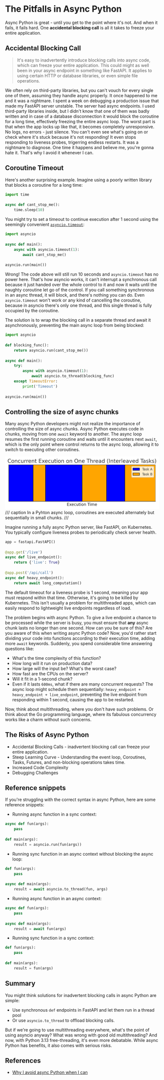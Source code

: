 # The Pitfalls in Async Python
Async Python is great - until you get to the point where it's not. And when it fails, it fails hard.
One **accidental blocking call** is all it takes to freeze your entire application.

## Accidental Blocking Call
> It's easy to inadvertently introduce blocking calls into async code, which can freeze your entire application. This could might as well been in your async endpoint in something like FastAPI. It applies to using certain HTTP or database libraries, or even simple file operations.

We often rely on third-party libraries, but you can't vouch for every single one of them, assuming they handle async properly.
It once happened to me and it was a nightmare. I spent a week on debugging a production issue that made my FastAPI server unstable.
The server had async endpoints. I used third-party libraries inside, but I didn't know that one of them was badly written and in case of a database disconnection it would block the coroutine for a long time, effectively freezing the entire async loop.
The worst part is that when the app locks up like that, it becomes completely unresponsive. No logs, no errors - just silence. You can't even see what's going on or check where it's stuck because it's not responding! It even stops responding to liveness probes, trigerring endless restarts. It was a nightmare to diagnose. One time it happens and believe me, you're gonna hate it. That's why I avoid it whenever I can.

## Coroutine Timeout
Here's another surprising example.
Imagine using a poorly written library that blocks a coroutine for a long time:
```python
import time

async def cant_stop_me():
    time.sleep(10)
```

You might try to set a timeout to continue execution after 1 second using the seemingly convenient
[`asyncio.timeout`](https://docs.python.org/3/library/asyncio-task.html#asyncio.timeout):
```python
import asyncio

async def main():
    async with asyncio.timeout(1):
        await cant_stop_me()

asyncio.run(main())
```

Wrong!
The code above will still run 10 seconds and `asyncio.timeout` has no power here.
That's how asyncio works, it can't interrupt a synchronous call because it just handed over the whole control to it
and now it waits until the naughty coroutine let go of the control.
If you call something synchronous in an async thread, it will block, and there's nothing you can do.
Even `asyncio.timeout` won't work or any kind of cancelling the coroutine,
because in asyncio there's only one thread, and this single thread is fully occupied by the coroutine.

The solution is to wrap the blocking call in a separate thread and await it asynchronously,
preventing the main async loop from being blocked:
```python
import asyncio

def blocking_func():
    return asyncio.run(cant_stop_me())

async def main():
    try:
        async with asyncio.timeout(1):
            await asyncio.to_thread(blocking_func)
    except TimeoutError:
        print('Timeout')

asyncio.run(main())
```

## Controlling the size of async chunks
Many async Python developers might not realize the importance of controlling the size of async chunks.
Async Python executes code in chunks, moving from one `await` keyword to another.
The async loop resumes the first running coroutine and waits until it encounters next `await`,
which is the only point where control returns to the async loop, allowing it to switch to executing other coroutines.

![](../assets/journal/concurrent-async-execution.png)
/// caption
In a Pyhton async loop, coroutines are executed alternately but sequentially in small chunks.
///

Imagine running a fully async Python server, like FastAPI, on Kubernetes.
You typically configure liveness probes to periodically check server health.

```python
app = fastapi.FastAPI()

@app.get('/live')
async def live_endpoint():
    return {'live': True}

@app.post('/api/call')
async def heavy_endpoint():
    return await long_computation()
```

The default timeout for a liveness probe is 1 second,
meaning your app must respond within that time. Otherwise, it's going to be killed by Kubernetes.
This isn't usually a problem for multithreaded apps, which can easily respond to lightweight live endpoints regardless of load.

The problem begins with async Python.
To give a live endpoint a chance to be processed while the server is busy,
you must ensure that **any** async chunk lasts no longer than one second.
How can you be sure of this? Are you aware of this when writing async Python code?
Now, you'd rather start dividing your code into functions according to their execution time, adding more `await` keywords.
Suddenly, you spend considerable time answering questions like:
- What's the time complexity of this function?
- How long will it run on production data?
- How large will the input be? What's the worst case?
- How fast are the CPUs on the server?
- Will it fit in a 1-second chunk?
- Even if it lasts `600ms`, what if there are many concurrent requests? The async loop might schedule them sequentially: `heavy_endpoint + heavy_endpoint + live_endpoint`, preventing the live endpoint from responding within 1 second, causing the app to be restarted.

Now, think about multithreading, where you don't have such problems.
Or think about the Go programming language, where its fabulous concurrency works like a charm without such concerns.

## The Risks of Async Python
- Accidental Blocking Calls - inadvertent blocking call can freeze your entire application.
- Steep Learning Curve - Understanding the event loop, Coroutines, Tasks, Futures, and non-blocking operations takes time.
- Increased Code Complexity
- Debugging Challenges

## Reference snippets
If you're struggling with the correct syntax in async Python, here are some reference snippets:

- Running async function in a sync context:
```python
async def fun(args):
    pass

def main(args):
    result = asyncio.run(fun(args))
```

- Running sync function in an async context without blocking the async loop:
```python
def fun(args):
    pass

async def main(args):
    result = await asyncio.to_thread(fun, args)
```

- Running async function in an async context:
```python
async def fun(args):
    pass

async def main(args):
    result = await fun(args)
```

- Running sync function in a sync context:
```python
def fun(args):
    pass

def main(args):
    result = fun(args)
```

## Summary
You might think solutions for inadvertent blocking calls in async Python are simple:
- Use synchronous `def` endpoints in FastAPI and let them run in a thread pool
- Or use `asyncio.to_thread` to offload blocking calls.

But if we're going to use multithreading everywhere,
what's the point of using asyncio anyway?
What was wrong with good old multithreading?
And now, with Python 3.13 free-threading, it's even more debatable.
While async Python has benefits, it also comes with serious risks.

## References
- [Why I avoid async Python when I can](https://oscar-evertsson.medium.com/why-i-avoid-async-python-when-i-can-dfa383a2125c)
